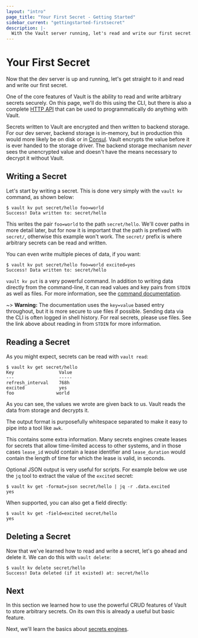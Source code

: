```yaml
---
layout: "intro"
page_title: "Your First Secret - Getting Started"
sidebar_current: "gettingstarted-firstsecret"
description: |-
  With the Vault server running, let's read and write our first secret.
---
```


# Your First Secret

Now that the dev server is up and running, let's get straight to it and
read and write our first secret.

One of the core features of Vault is the ability to read and write
arbitrary secrets securely. On this page, we'll do this using the CLI,
but there is also a complete
[HTTP API](/api/index.html)
that can be used to programmatically do anything with Vault.

Secrets written to Vault are encrypted and then written to backend
storage. For our dev server, backend storage is in-memory, but in production
this would more likely be on disk or in [Consul](https://www.consul.io).
Vault encrypts the value before it is ever handed to the storage driver.
The backend storage mechanism _never_ sees the unencrypted value and doesn't
have the means necessary to decrypt it without Vault.

## Writing a Secret

Let's start by writing a secret. This is done very simply with the
`vault kv` command, as shown below:

```text
$ vault kv put secret/hello foo=world
Success! Data written to: secret/hello
```

This writes the pair `foo=world` to the path `secret/hello`. We'll
cover paths in more detail later, but for now it is important that the
path is prefixed with `secret/`, otherwise this example won't work. The
`secret/` prefix is where arbitrary secrets can be read and written.

You can even write multiple pieces of data, if you want:

```text
$ vault kv put secret/hello foo=world excited=yes
Success! Data written to: secret/hello
```

`vault kv put` is a very powerful command. In addition to writing data
directly from the command-line, it can read values and key pairs from
`STDIN` as well as files. For more information, see the
[command documentation](/docs/commands/index.html).

~> **Warning:** The documentation uses the `key=value` based entry
throughout, but it is more secure to use files if possible. Sending
data via the CLI is often logged in shell history. For real secrets,
please use files. See the link above about reading in from `STDIN` for more information.

## Reading a Secret

As you might expect, secrets can be read with `vault read`:

```text
$ vault kv get secret/hello
Key                 Value
---                 -----
refresh_interval    768h
excited             yes
foo                world
```

As you can see, the values we wrote are given back to us. Vault reads
the data from storage and decrypts it.

The output format is purposefully whitespace separated to make it easy
to pipe into a tool like `awk`.

This contains some extra information. Many secrets engines create leases for
secrets that allow time-limited access to other systems, and in those cases
`lease_id` would contain a lease identifier and `lease_duration` would contain
the length of time for which the lease is valid, in seconds.

Optional JSON output is very useful for scripts. For example below we use the
`jq` tool to extract the value of the `excited` secret:

```text
$ vault kv get -format=json secret/hello | jq -r .data.excited
yes
```

When supported, you can also get a field directly:

```text
$ vault kv get -field=excited secret/hello
yes
```

## Deleting a Secret

Now that we've learned how to read and write a secret, let's go ahead
and delete it. We can do this with `vault delete`:

```text
$ vault kv delete secret/hello
Success! Data deleted (if it existed) at: secret/hello
```

## Next

In this section we learned how to use the powerful CRUD features of
Vault to store arbitrary secrets. On its own this is already a useful
but basic feature.

Next, we'll learn the basics about [secrets engines](/intro/getting-started/secrets-engines.html).

